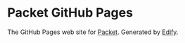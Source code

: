# Packet GitHub Pages

The GitHub Pages web site for [Packet](http://bigeasy.github.com/packet/).
Generated by [Edify](http://bigeasy.github.com/edify/).

